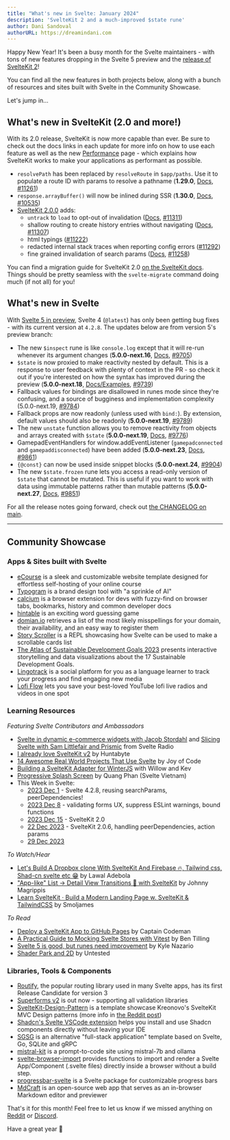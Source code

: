 ```yaml
---
title: "What's new in Svelte: January 2024"
description: 'SvelteKit 2 and a much-improved $state rune'
author: Dani Sandoval
authorURL: https://dreamindani.com
---
```


Happy New Year! It's been a busy month for the Svelte maintainers - with tons of new features dropping in the Svelte 5 preview and the [release of SvelteKit 2](https://svelte.dev/blog/sveltekit-2)!

You can find all the new features in both projects below, along with a bunch of resources and sites built with Svelte in the Community Showcase.

Let's jump in...

## What's new in SvelteKit (2.0 and more!)

With its 2.0 release, SvelteKit is now more capable than ever. Be sure to check out the docs links in each update for more info on how to use each feature as well as the new [Performance](/docs/kit/performance) page - which explains how SvelteKit works to make your applications as performant as possible.

- `resolvePath` has been replaced by `resolveRoute` in `$app/paths`. Use it to populate a route ID with params to resolve a pathname (**1.29.0**, [Docs](/docs/kit/$app-paths#resolveRoute), [#11261](https://github.com/sveltejs/kit/pull/11261))
- `response.arrayBuffer()` will now be inlined during SSR (**1.30.0**, [Docs](/docs/kit/load#Making-fetch-requests), [#10535](https://github.com/sveltejs/kit/pull/10535))
- [SvelteKit 2.0.0](https://github.com/sveltejs/kit/blob/main/packages/kit/CHANGELOG.md#200) adds:
  - `untrack` to `load` to opt-out of invalidation ([Docs](/docs/kit/load#Rerunning-load-functions-Untracking-dependencies), [#11311](https://github.com/sveltejs/kit/pull/11311))
  - shallow routing to create history entries without navigating ([Docs](/docs/kit/shallow-routing), [#11307](https://github.com/sveltejs/kit/pull/11307))
  - html typings ([#11222](https://github.com/sveltejs/kit/pull/11222))
  - redacted internal stack traces when reporting config errors ([#11292](https://github.com/sveltejs/kit/pull/11292))
  - fine grained invalidation of search params ([Docs](/docs/kit/load#Rerunning-load-functions), [#11258](https://github.com/sveltejs/kit/pull/11258))

You can find a migration guide for SvelteKit 2.0 [on the SvelteKit docs](/docs/kit/migrating-to-sveltekit-2). Things should be pretty seamless with the `svelte-migrate` command doing much (if not all) for you!

## What's new in Svelte

With [Svelte 5 in preview](https://svelte-5-preview.vercel.app/docs/introduction), Svelte 4 (`@latest`) has only been getting bug fixes - with its current version at `4.2.8`. The updates below are from version 5's preview branch:

- The new `$inspect` rune is like `console.log` except that it will re-run whenever its argument changes (**5.0.0-next.16**, [Docs](https://svelte-5-preview.vercel.app/docs/runes#inspect), [#9705](https://github.com/sveltejs/svelte/pull/9705))
- `$state` is now proxied to make reactivity nested by default. This is a response to user feedback with plenty of context in the PR - so check it out if you're interested on how the syntax has improved during the preview (**5.0.0-next.18**, [Docs/Examples](https://svelte-5-preview.vercel.app/docs/fine-grained-reactivity), [#9739](https://github.com/sveltejs/svelte/pull/9739))
- Fallback values for bindings are disallowed in runes mode since they're confusing, and a source of bugginess and implementation complexity (5.0.0-next.19, [#9784](https://github.com/sveltejs/svelte/pull/9784))
- Fallback props are now readonly (unless used with `bind:`). By extension, default values should also be readonly (**5.0.0-next.19**, [#9789](https://github.com/sveltejs/svelte/pull/9789))
- The new `unstate` function allows you to remove reactivity from objects and arrays created with `$state` (**5.0.0-next.19**, [Docs](https://svelte-5-preview.vercel.app/docs/functions#unstate), [#9776](https://github.com/sveltejs/svelte/pull/9776))
- GamepadEventHandlers for window.addEventListener (`gamepadconnected` and `gamepaddisconnected`) have been added (**5.0.0-next.23**, [Docs](https://developer.mozilla.org/en-US/docs/Web/API/GamepadEvent), [#9861](https://github.com/sveltejs/svelte/pull/9861))
- `{@const}` can now be used inside snippet blocks (**5.0.0-next.24**, [#9904](https://github.com/sveltejs/svelte/pull/9904))
- The new `$state.frozen` rune lets you access a read-only version of `$state` that cannot be mutated. This is useful if you want to work with data using immutable patterns rather than mutable patterns (**5.0.0-next.27**, [Docs](https://svelte-5-preview.vercel.app/docs/runes#state-frozen), [#9851](https://github.com/sveltejs/svelte/pull/9851))

For all the release notes going forward, check out [the CHANGELOG on main](https://github.com/sveltejs/svelte/blob/main/packages/svelte/CHANGELOG.md).

---

## Community Showcase

### Apps & Sites built with Svelte

- [eCourse](https://github.com/Ilyas-Codes/eCourse) is a sleek and customizable website template designed for effortless self-hosting of your online course
- [Typogram](https://typogram.co/) is a brand design tool with "a sprinkle of AI"
- [calcium](https://github.com/ethanlynn/calcium) is a browser extension for devs with fuzzy-find on browser tabs, bookmarks, history
  and common developer docs
- [hintable](https://github.com/willuhmjs/hintable) is an exciting word guessing game
- [domian.io](https://domian.io/) retrieves a list of the most likely misspellings for your domain, their availability, and an easy way to register them
- [Story Scroller](https://svelte.dev/repl/6182be0c3ada4a15b5046f7d0d031727?version=4.2.8) is a REPL showcasing how Svelte can be used to make a scrollable cards list
- [The Atlas of Sustainable Development Goals 2023](https://datatopics.worldbank.org/sdgatlas?lang=en) presents interactive storytelling and data visualizations about the 17 Sustainable Development Goals.
- [Lingotrack](https://lingotrack.com/) is a social platform for you as a language learner to track your progress and find engaging new media
- [Lofi Flow](https://github.com/nico-mayer/lofi-flow) lets you save your best-loved YouTube lofi live radios and videos in one spot

### Learning Resources

_Featuring Svelte Contributors and Ambassadors_

- [Svelte in dynamic e-commerce widgets with Jacob Stordahl](https://www.svelteradio.com/episodes/svelte-in-dynamic-e-commerce-widgets-with-jacob-stordahl) and [Slicing Svelte with Sam Littlefair and Prismic](https://www.svelteradio.com/episodes/slicing-svelte-with-sam-littlefair-and-prismic) from Svelte Radio
- [I already love SvelteKit v2](https://www.youtube.com/watch?v=B19DEGEclfk) by Huntabyte
- [14 Awesome Real World Projects That Use Svelte](https://www.youtube.com/watch?v=E9HxrW5yivs) by Joy of Code
- [Building a SvelteKit Adapter for WinterJS](https://www.youtube.com/watch?v=8HaAagG6V-Q) with Willow and Kev
- [Progressive Splash Screen](https://www.sveltevietnam.dev/en/blog/20231220-behind-the-screen-progressive-splashscreen) by Quang Phan (Svelte Vietnam)
- This Week in Svelte:
  - [2023 Dec 1](https://www.youtube.com/watch?v=GH5NxbdCZ74) - Svelte 4.2.8, reusing searchParams, peerDependencies!
  - [2023 Dec 8](https://www.youtube.com/watch?v=kgrIhRQ9sh8) - validating forms UX, suppress ESLint warnings, bound functions
  - [2023 Dec 15](https://www.youtube.com/watch?v=57tawstksmc) - SvelteKit 2.0
  - [22 Dec 2023](https://www.youtube.com/watch?v=O5ElGJICg0s) - SvelteKit 2.0.6, handling peerDependencies, action params
  - [29 Dec 2023](https://www.youtube.com/watch?v=byeF6ECbvGY)

_To Watch/Hear_

- [Let's Build A Dropbox clone With SvelteKit And Firebase 🔥, Tailwind css, Shad-cn svelte etc 😁](https://www.youtube.com/watch?v=6RhSzX7Ac0k) by Lawal Adebola
- ["App-like" List → Detail View Transitions 🦸 with SvelteKit](https://www.youtube.com/watch?v=suuxXrMs5P4) by Johnny Magrippis
- [Learn SvelteKit · Build a Modern Landing Page w. SvelteKit & TailwindCSS](https://www.youtube.com/watch?v=N6wf2QXEHYk) by Smoljames

_To Read_

- [Deploy a SvelteKit App to GitHub Pages](https://www.captaincodeman.com/deploy-a-sveltekit-app-to-github-pages) by Captain Codeman
- [A Practical Guide to Mocking Svelte Stores with Vitest](https://bentilling.com/a-practical-guide-to-mocking-svelte-stores-with-vitest) by Ben Tilling
- [Svelte 5 is good, but runes need improvement](https://kylenazario.com/blog/svelte-5-runes-impressions) by Kyle Nazario
- [Shader Park and 2D](https://untested.sonnet.io/Shader+Park+and+2D) by Untested

### Libraries, Tools & Components

- [Routify](https://routify.dev/blog/routify-3-release-candidate), the popular routing library used in many Svelte apps, has its first Release Candidate for version 3
- [Superforms v2](https://blog.encodeart.dev/superforms-v2-supporting-all-validation-libraries) is out now - supporting all validation libraries
- [SvelteKit-Design-Pattern](https://github.com/Kreonovo/SvelteKit-Design-Pattern) is a template showcase Kreonovo's SvelteKit MVC Design patterns (more info in [the Reddit post](https://www.reddit.com/r/sveltejs/comments/18ndcd8/our_design_pattern_for_sveltekit_how_we_organize/))
- [Shadcn's Svelte VSCode extension](https://github.com/selemondev/vscode-shadcn-svelte) helps you install and use Shadcn components directly without leaving your IDE
- [SGSG](https://github.com/mpiorowski/sgsg) is an alternative "full-stack application" template based on Svelte, Go, SQLite and gRPC
- [mistral-kit](https://github.com/kevmodrome/mistral-kit) is a prompt-to-code site using mistral-7b and ollama
- [svelte-browser-import](https://github.com/repalash/svelte-browser-import) provides functions to import and render a Svelte App/Component (.svelte files) directly inside a browser without a build step.
- [progressbar-svelte](https://www.npmjs.com/package/progressbar-svelte) is a Svelte package for customizable progress bars
- [MdCraft](https://github.com/lovelindhoni/mdcraft) is an open-source web app that serves as an in-browser Markdown editor and previewer

That's it for this month! Feel free to let us know if we missed anything on [Reddit](https://www.reddit.com/r/sveltejs/) or [Discord](https://discord.gg/svelte).

Have a great year 🥳
